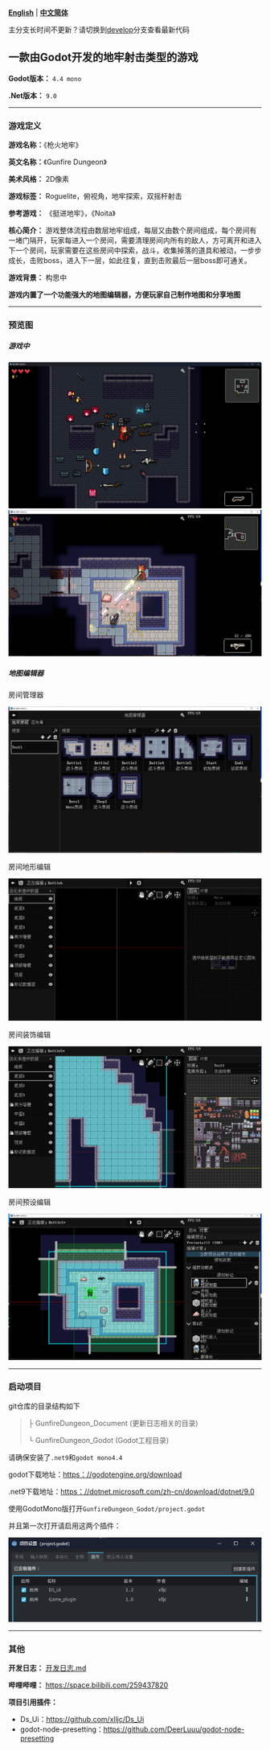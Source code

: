 [**English**](./README.md)  | [**中文简体**](./README-zh.md)

主分支长时间不更新？请切换到[develop](https://github.com/xlljc/GunfireDungeon/tree/develop)分支查看最新代码



## 一款由Godot开发的地牢射击类型的游戏

**Godot版本：** `4.4 mono`

**.Net版本：** `9.0`

---
### 游戏定义

**游戏名称：**《枪火地牢》

**英文名称：**《Gunfire Dungeon》

**美术风格：** 2D像素

**游戏标签：** Roguelite，俯视角，地牢探索，双摇杆射击

**参考游戏：** 《挺进地牢》，《Noita》

**核心简介：** 游戏整体流程由数层地牢组成，每层又由数个房间组成，每个房间有一堵门隔开，玩家每进入一个房间，需要清理房间内所有的敌人，方可离开和进入下一个房间，玩家需要在这些房间中探索，战斗，收集掉落的道具和被动，一步步成长，击败boss，进入下一层，如此往复，直到击败最后一层boss即可通关。

**游戏背景：** 构思中

**游戏内置了一个功能强大的地图编辑器，方便玩家自己制作地图和分享地图**

---
### 预览图

##### 游戏中

![gif](GunfireDungeon_Document/文档资源/preview0.png)
![png](GunfireDungeon_Document/文档资源/preview1.png)

##### 地图编辑器

房间管理器

![png](GunfireDungeon_Document/文档资源/preview2.png)

房间地形编辑

![png](GunfireDungeon_Document/文档资源/preview3_gif.gif)

房间装饰编辑

![png](GunfireDungeon_Document/文档资源/preview2_gif.gif)

房间预设编辑

![png](GunfireDungeon_Document/文档资源/preview3.png)

---
### 启动项目

git仓库的目录结构如下
> ├ GunfireDungeon_Document (更新日志相关的目录) 
>
> └ GunfireDungeon_Godot (Godot工程目录)



请确保安装了`.net9`和`godot mono4.4`

godot下载地址：[https：//godotengine.org/download](GunfireDungeon_Document/文档资源/setting.png)

.net9下载地址：[https：//dotnet.microsoft.com/zh-cn/download/dotnet/9.0](GunfireDungeon_Document/文档资源/setting.png)



使用GodotMono版打开`GunfireDungeon_Godot/project.godot`

并且第一次打开请启用这两个插件：

![setting.png](GunfireDungeon_Document/文档资源/setting.png)



---
### 其他

**开发日志：** [开发日志.md](GunfireDungeon_Document/开发日志.md) 

**哔哩哔哩：** https://space.bilibili.com/259437820

**项目引用插件：**

* Ds_Ui：https://github.com/xlljc/Ds_Ui
* godot-node-presetting：https://github.com/DeerLuuu/godot-node-presetting
